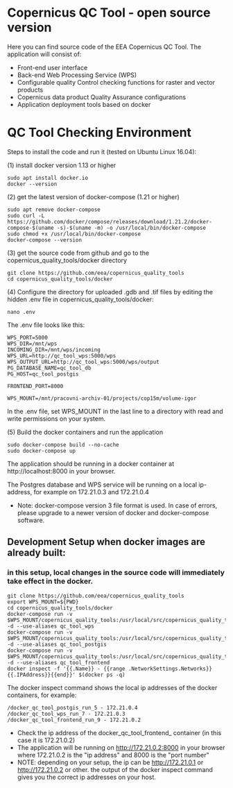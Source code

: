 # Copernicus QC Tool - open source version
Here you can find source code of the EEA Copernicus QC Tool.
The application will consist of:
* Front-end user interface
* Back-end Web Processing Service (WPS)
* Configurable quality Control checking functions for raster and vector products
* Copernicus data product Quality Assurance configurations
* Application deployment tools based on docker

# QC Tool Checking Environment
Steps to install the code and run it (tested on Ubuntu Linux 16.04):

(1) install docker version 1.13 or higher
```
sudo apt install docker.io
docker --version
```
(2) get the latest version of docker-compose (1.21 or higher)
```
sudo apt remove docker-compose
sudo curl -L https://github.com/docker/compose/releases/download/1.21.2/docker-compose-$(uname -s)-$(uname -m) -o /usr/local/bin/docker-compose
sudo chmod +x /usr/local/bin/docker-compose
docker-compose --version
```

(3) get the source code from github and go to the copernicus_quality_tools/docker directory
```
git clone https://github.com/eea/copernicus_quality_tools
cd copernicus_quality_tools/docker
```

(4) Configure the directory for uploaded .gdb and .tif files by editing the hidden .env file in copernicus_quality_tools/docker: 
```
nano .env
```
The .env file looks like this:
```
WPS_PORT=5000
WPS_DIR=/mnt/wps
INCOMING_DIR=/mnt/wps/incoming
WPS_URL=http://qc_tool_wps:5000/wps
WPS_OUTPUT_URL=http://qc_tool_wps:5000/wps/output
PG_DATABASE_NAME=qc_tool_db
PG_HOST=qc_tool_postgis

FRONTEND_PORT=8000

WPS_MOUNT=/mnt/pracovni-archiv-01/projects/cop15m/volume-igor
```
In the .env file, set WPS_MOUNT in the last line to a directory with read and write permissions on your system.

(5) Build the docker containers and run the application
```
sudo docker-compose build --no-cache
sudo docker-compose up
```

The application should be running in a docker container at http://localhost:8000 in your browser.

The Postgres database and WPS service will be running on a local ip-address, for example on 172.21.0.3 and 172.21.0.4

* Note: docker-compose version 3 file format is used. In case of errors, please upgrade to a newer version of docker and docker-compose software.

## Development Setup when docker images are already built:
### in this setup, local changes in the source code will immediately take effect in the docker.
```
git clone https://github.com/eea/copernicus_quality_tools
export WPS_MOUNT=${PWD}
cd copernicus_quality_tools/docker
docker-compose run -v $WPS_MOUNT/copernicus_quality_tools:/usr/local/src/copernicus_quality_tools -d --use-aliases qc_tool_wps
docker-compose run -v $WPS_MOUNT/copernicus_quality_tools:/usr/local/src/copernicus_quality_tools -d --use-aliases qc_tool_postgis
docker-compose run -v $WPS_MOUNT/copernicus_quality_tools:/usr/local/src/copernicus_quality_tools -d --use-aliases qc_tool_frontend
docker inspect -f '{{.Name}} - {{range .NetworkSettings.Networks}}{{.IPAddress}}{{end}}' $(docker ps -q)

```
The docker inspect command shows the local ip addresses of the docker containers, for example:
```
/docker_qc_tool_postgis_run_5 - 172.21.0.4
/docker_qc_tool_wps_run_7 - 172.21.0.3
/docker_qc_tool_frontend_run_9 - 172.21.0.2
```
* Check the ip address of the docker_qc_tool_frontend_ container (in this case it is 172.21.0.2)
* The application will be running on http://172.21.0.2:8000 in your browser where 172.21.0.2 is the "ip address" and 8000 is the "port number"
* NOTE: depending on your setup, the ip can be http://172.21.0.1 or http://172.21.0.2 or other. the output of the docker inspect command gives you the correct ip addresses on your host.
